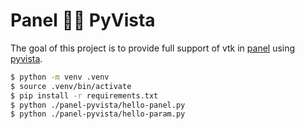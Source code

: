 # Panel :fist_right::fist_left: PyVista

The goal of this project is to provide full support of vtk in [panel](https://panel.holoviz.org/) using [pyvista](https://kitware.github.io/pyvista/index.html).

```bash
$ python -m venv .venv
$ source .venv/bin/activate
$ pip install -r requirements.txt
$ python ./panel-pyvista/hello-panel.py
$ python ./panel-pyvista/hello-param.py
```
